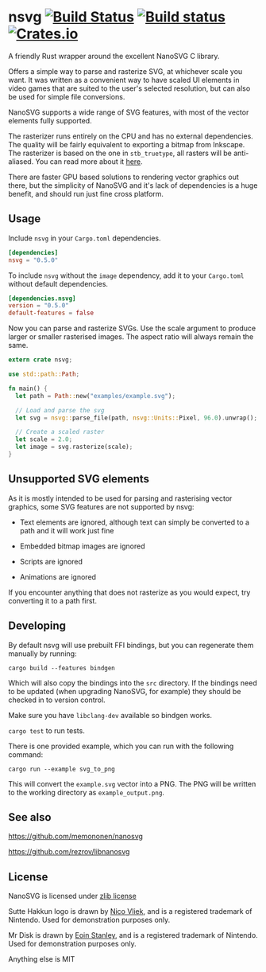 # nsvg [![Build Status](https://travis-ci.org/nickbrowne/nsvg.svg?branch=master)](https://travis-ci.org/nickbrowne/nsvg) [![Build status](https://ci.appveyor.com/api/projects/status/nr4jsaibmh5i3fxw/branch/master?svg=true)](https://ci.appveyor.com/project/nickbrowne/nsvg/branch/master) [![Crates.io](https://img.shields.io/crates/v/nsvg.svg)](https://crates.io/crates/nsvg)

A friendly Rust wrapper around the excellent NanoSVG C library.

Offers a simple way to parse and rasterize SVG, at whichever scale you want. It was written as a convenient way to have scaled UI elements in video games that are suited to the user's selected resolution, but can also be used for simple file conversions.

NanoSVG supports a wide range of SVG features, with most of the vector elements fully supported.

The rasterizer runs entirely on the CPU and has no external dependencies. The quality will be fairly equivalent to exporting a bitmap from Inkscape. The rasterizer is based on the one in `stb_truetype`, all rasters will be anti-aliased. You can read more about it [here](https://nothings.org/gamedev/rasterize/).

There are faster GPU based solutions to rendering vector graphics out there, but the simplicity of NanoSVG and it's lack of dependencies is a huge benefit, and should run just fine cross platform.

## Usage

Include `nsvg` in your `Cargo.toml` dependencies.

```toml
[dependencies]
nsvg = "0.5.0"
```

To include `nsvg` without the `image` dependency, add it to your `Cargo.toml` without default dependencies.

```toml
[dependencies.nsvg]
version = "0.5.0"
default-features = false
```

Now you can parse and rasterize SVGs. Use the scale argument to produce larger or smaller rasterised images. The aspect ratio will always remain the same.


```rust
extern crate nsvg;

use std::path::Path;

fn main() {
  let path = Path::new("examples/example.svg");

  // Load and parse the svg
  let svg = nsvg::parse_file(path, nsvg::Units::Pixel, 96.0).unwrap();

  // Create a scaled raster
  let scale = 2.0;
  let image = svg.rasterize(scale);
}

```

## Unsupported SVG elements

As it is mostly intended to be used for parsing and rasterising vector graphics, some SVG features are not supported by nsvg:

 - Text elements are ignored, although text can simply be converted to a path and it will work just fine

 - Embedded bitmap images are ignored

 - Scripts are ignored

 - Animations are ignored

If you encounter anything that does not rasterize as you would expect, try converting it to a path first.

## Developing

By default nsvg will use prebuilt FFI bindings, but you can regenerate them manually by running:

```
cargo build --features bindgen
```

Which will also copy the bindings into the `src` directory. If the bindings need to be updated (when upgrading NanoSVG, for example) they should be checked in to version control.

Make sure you have `libclang-dev` available so bindgen works.

`cargo test` to run tests.

There is one provided example, which you can run with the following command:
```
cargo run --example svg_to_png
```

This will convert the `example.svg` vector into a PNG. The PNG will be written to the working directory as `example_output.png`.

## See also

https://github.com/memononen/nanosvg

https://github.com/rezrov/libnanosvg

## License

NanoSVG is licensed under [zlib license](lib/LICENSE.txt)

Sutte Hakkun logo is drawn by [Nico Vliek](https://www.behance.net/gallery/63535513/300-Super-Nintendo-Logos-Fully-Remastered), and is a registered trademark of Nintendo. Used for demonstration purposes only.

Mr Disk is drawn by [Eoin Stanley](http://www.eoinstanley.com/nintendo/index.htm), and is a registered trademark of Nintendo. Used for demonstration purposes only.

Anything else is MIT
